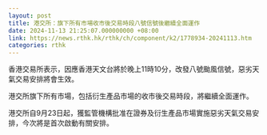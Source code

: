 ```yaml
---
layout: post
title: 港交所：旗下所有市場收市後交易時段八號信號後繼續全面運作
date: 2024-11-13 21:25:07.000000000 +08:00
link: https://news.rthk.hk/rthk/ch/component/k2/1778934-20241113.htm
categories: rthk
---
```


香港交易所表示，因應香港天文台將於晚上11時10分，改發八號颱風信號，惡劣天氣交易安排將會生效。

港交所旗下所有市場，包括衍生產品市場的收市後交易時段，將繼續全面運作。

港交所自9月23日起，獲監管機構批准在證券及衍生產品市場實施惡劣天氣交易安排，今次將是首次啟動有關安排。
